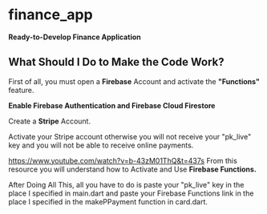 # finance_app

**Ready-to-Develop Finance Application**

## What Should I Do to Make the Code Work?
First of all, you must open a **Firebase** Account and activate the **"Functions"** feature.

**Enable Firebase Authentication and Firebase Cloud Firestore**

Create a **Stripe** Account.

Activate your Stripe account otherwise you will not receive your "pk_live" key and you will not be able to receive online payments.

https://www.youtube.com/watch?v=b-43zM01ThQ&t=437s From this resource you will understand how to Activate and Use **Firebase Functions.**


After Doing All This, all you have to do is paste your "pk_live" key in the place I specified in main.dart and paste your Firebase Functions link in the place I specified in the makePPayment function in card.dart.
